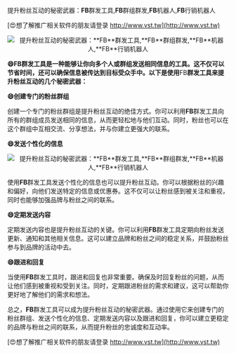 提升粉丝互动的秘密武器：**FB**群发工具,**FB**群组群发,**FB**机器人,**FB**行销机器人

[😍想了解推广相关软件的朋友请登录 http://www.vst.tw](http://www.vst.tw)

 <center><img src="https://vst.tw/MP4/tuiguang/png/4.png" alt="提升粉丝互动的秘密武器：**FB**群发工具,**FB**群组群发,**FB**机器人,**FB**行销机器人"></center>

**😄**FB**群发工具是一种能够让你向多个人或群组发送相同信息的工具。这不仅可以节省时间，还可以确保信息被传达到目标受众手中。以下是使用**FB**群发工具来提升粉丝互动的几个秘密武器：**

**😄创建专门的粉丝群组**

创建一个专门的粉丝群组是提升粉丝互动的绝佳方式。你可以利用**FB**群发工具向所有的群组成员发送相同的信息，从而更轻松地与他们互动。同时，粉丝也可以在这个群组中互相交流、分享想法，并与你建立更强大的联系。

**😄发送个性化的信息**

 <center><img src="https://vst.tw/MP4/tuiguang/png/5.png" alt="提升粉丝互动的秘密武器：**FB**群发工具,**FB**群组群发,**FB**机器人,**FB**行销机器人"></center>

使用**FB**群发工具发送个性化的信息也可以提升粉丝互动。你可以根据粉丝的兴趣和偏好，向他们发送特定的信息或优惠券。这不仅可以让粉丝感到被关注和重视，同时也能够加强品牌与粉丝之间的联系。

**😄定期发送内容**

定期发送内容也是提升粉丝互动的关键。你可以利用**FB**群发工具定期向粉丝发送更新、通知和其他相关信息。这可以建立品牌和粉丝之间的稳定关系，并鼓励粉丝参与到品牌的活动中去。

**😄跟进和回复**

当使用**FB**群发工具时，跟进和回复也非常重要。确保及时回复粉丝的问题，从而让他们感到被重视和受到关注。同时，定期跟进粉丝的需求和建议，这可以帮助你更好地了解他们的需求和想法。

总之，**FB**群发工具可以成为提升粉丝互动的秘密武器。通过使用它来创建专门的粉丝群组、发送个性化的信息、定期发送内容以及跟进和回复，你可以建立更稳定的品牌与粉丝之间的联系，从而提升粉丝的忠诚度和互动率。

[😍想了解推广相关软件的朋友请登录 http://www.vst.tw](http://www.vst.tw)



